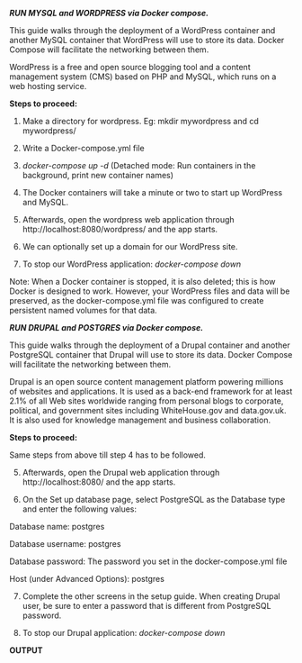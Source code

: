 ***RUN MYSQL and WORDPRESS via Docker compose.***

This guide walks through the deployment of a WordPress container and another MySQL container that WordPress will use to store its data. Docker Compose will facilitate the networking between them.

WordPress is a free and open source blogging tool and a content management system (CMS) based on PHP and MySQL, which runs on a web hosting service.

**Steps to proceed:**

1. Make a directory for wordpress. Eg: mkdir mywordpress and cd mywordpress/

2. Write a Docker-compose.yml file

3. *docker-compose up -d* (Detached mode: Run containers in the background, print new container names)

4. The Docker containers will take a minute or two to start up WordPress and MySQL.

5. Afterwards, open the wordpress web application through http://localhost:8080/wordpress/ and the app starts.

6. We can optionally set up a domain for our WordPress site.

7. To stop our WordPress application: *docker-compose down*

Note: When a Docker container is stopped, it is also deleted; this is how Docker is designed to work. However, your WordPress files and data will be preserved, as the docker-compose.yml file was configured to create persistent named volumes for that data.

***RUN DRUPAL and POSTGRES via Docker compose.***

This guide walks through the deployment of a Drupal container and another PostgreSQL container that Drupal will use to store its data. Docker Compose will facilitate the networking between them.

Drupal is an open source content management platform powering millions of websites and applications. It is used as a back-end framework for at least 2.1% of all Web sites worldwide ranging from personal blogs to corporate, political, and government sites including WhiteHouse.gov and data.gov.uk. It is also used for knowledge management and business collaboration.

**Steps to proceed:**

Same steps from above till step 4 has to be followed.

5. Afterwards, open the Drupal web application through http://localhost:8080/ and the app starts.

6. On the Set up database page, select PostgreSQL as the Database type and enter the following values:

Database name: postgres

Database username: postgres

Database password: The password you set in the docker-compose.yml file

Host (under Advanced Options): postgres

7. Complete the other screens in the setup guide. When creating Drupal user, be sure to enter a password that is different from PostgreSQL password.

8. To stop our Drupal application: *docker-compose down*

**OUTPUT**
